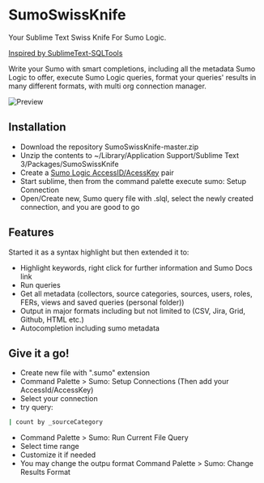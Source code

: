# SumoSwissKnife

Your Sublime Text Swiss Knife For Sumo Logic.

[Inspired by SublimeText-SQLTools](https://github.com/mtxr/SublimeText-SQLTools)

Write your Sumo with smart completions, including all the metadata Sumo Logic to offer, execute Sumo Logic queries, format your queries' results in many different formats, with multi org connection manager.

![Preview](/Sumo_Sublime.gif)

## Installation
* Download the repository SumoSwissKnife-master.zip
* Unzip the contents to ~/Library/Application Support/Sublime Text 3/Packages/SumoSwissKnife
* Create a [Sumo Logic AccessID/AcessKey](https://help.sumologic.com/Manage/Security/Access-Keys#create-an-access-key) pair
* Start sublime, then from the command palette execute sumo: Setup Connection 
* Open/Create new, Sumo query file with .slql, select the newly created connection, and you are good to go

## Features

  Started it as a syntax highlight but then extended it to:
* Highlight keywords, right click for further information and Sumo Docs link
* Run queries
* Get all metadata (collectors, source categories, sources, users, roles, FERs, views and saved queries (personal folder))
* Output in major formats including but not limited to (CSV, Jira, Grid, Github, HTML etc.)
* Autocompletion including sumo metadata

## Give it a go!
* Create new file with ".sumo" extension
* Command Palette > Sumo: Setup Connections (Then add your AccessId/AccessKey)
* Select your connection
* try query:

``` ruby
| count by _sourceCategory

```
* Command Palette > Sumo: Run Current File Query
* Select time range
* Customize it if needed
* You may change the outpu format Command Palette > Sumo: Change Results Format
